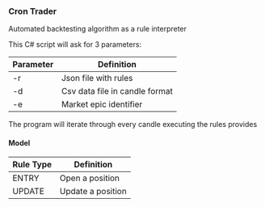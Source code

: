 ### Cron Trader
Automated backtesting algorithm as a rule interpreter

This C# script will ask for 3 parameters:

| Parameter|   Definition                     |
|----------|----------------------------------|
| -r       |  Json file with rules            |
| -d       |  Csv data file in candle format  |
| -e       |  Market epic identifier          |

The program will iterate through every candle executing the rules provides

#### Model

| Rule Type|   Definition        |
|----------|---------------------|
| ENTRY    |  Open a position    |
| UPDATE   |  Update a position  |




